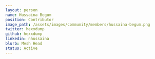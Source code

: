 ```yaml
---
layout: person
name: Hussaina Begum
position: Contributor
image_path: /assets/images/community/members/hussaina-begum.png
twitter: hexxdump
github: hexxdump
linkedin: nhussaina
blurb: Mesh Head
status: Active
---
```

